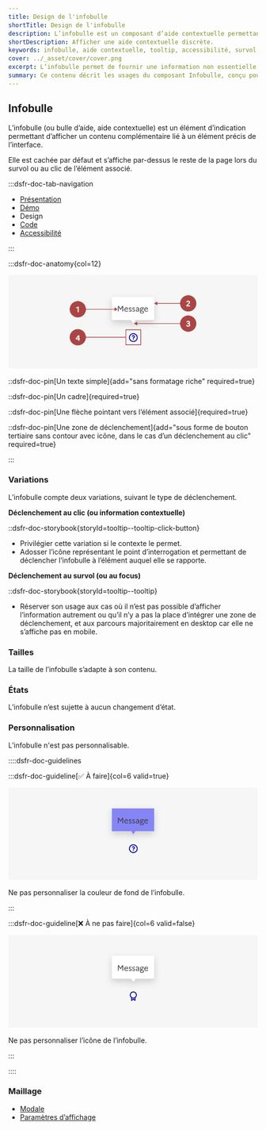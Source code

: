 ```yaml
---
title: Design de l'infobulle
shortTitle: Design de l'infobulle
description: L’infobulle est un composant d’aide contextuelle permettant d’afficher une information complémentaire lors du survol ou du clic sur un élément de l’interface.
shortDescription: Afficher une aide contextuelle discrète.
keywords: infobulle, aide contextuelle, tooltip, accessibilité, survol, interface, UX, design system, indication, contenu complémentaire
cover: ../_asset/cover/cover.png
excerpt: L’infobulle permet de fournir une information non essentielle de manière discrète et temporaire. Elle s’affiche au survol ou au clic et reste limitée en contenu.
summary: Ce contenu décrit les usages du composant Infobulle, conçu pour afficher une information complémentaire lorsqu’elle ne peut être intégrée directement dans la page. Il en précise les cas d’usage, les limites d’affichage sur mobile, et les bonnes pratiques d’écriture et de comportement. L’infobulle doit être concise, sans mise en forme ni interaction, et n’être utilisée que pour des précisions non essentielles. Ce guide s’adresse aux concepteurs d’interfaces souhaitant améliorer la compréhension utilisateur sans alourdir la structure de la page.
---
```


## Infobulle

L’infobulle (ou bulle d’aide, aide contextuelle) est un élément d’indication permettant d’afficher un contenu complémentaire lié à un élément précis de l’interface.

Elle est cachée par défaut et s’affiche par-dessus le reste de la page lors du survol ou au clic de l’élément associé.

:::dsfr-doc-tab-navigation

- [Présentation](../index.md)
- [Démo](../demo/index.md)
- Design
- [Code](../code/index.md)
- [Accessibilité](../accessibility/index.md)

:::

:::dsfr-doc-anatomy{col=12}

![Anatomie de l'infobulle](../_asset/anatomy/anatomy-1.png)

::dsfr-doc-pin[Un texte simple]{add="sans formatage riche" required=true}

::dsfr-doc-pin[Un cadre]{required=true}

::dsfr-doc-pin[Une flèche pointant vers l’élément associé]{required=true}

::dsfr-doc-pin[Une zone de déclenchement]{add="sous forme de bouton tertiaire sans contour avec icône, dans le cas d’un déclenchement au clic" required=true}

:::

### Variations

L’infobulle compte deux variations, suivant le type de déclenchement.

**Déclenchement au clic (ou information contextuelle)**

::dsfr-doc-storybook{storyId=tooltip--tooltip-click-button}

- Privilégier cette variation si le contexte le permet.
- Adosser l’icône représentant le point d’interrogation et permettant de déclencher l’infobulle à l’élément auquel elle se rapporte.

**Déclenchement au survol (ou au focus)**

::dsfr-doc-storybook{storyId=tooltip--tooltip}

- Réserver son usage aux cas où il n’est pas possible d’afficher l’information autrement ou qu’il n’y a pas la place d’intégrer une zone de déclenchement, et aux parcours majoritairement en desktop car elle ne s’affiche pas en mobile.

### Tailles

La taille de l’infobulle s’adapte à son contenu.

### États

L’infobulle n’est sujette à aucun changement d’état.

### Personnalisation

L’infobulle n'est pas personnalisable.

::::dsfr-doc-guidelines

:::dsfr-doc-guideline[✅ À faire]{col=6 valid=true}

![À faire](../_asset/custom/dont-1.png)

Ne pas personnaliser la couleur de fond de l’infobulle.

:::

:::dsfr-doc-guideline[❌ À ne pas faire]{col=6 valid=false}

![À ne pas faire](../_asset/custom/dont-2.png)

Ne pas personnaliser l’icône de l’infobulle.

:::

::::

### Maillage

- [Modale](../../../../modal/_part/doc/index.md)
- [Paramètres d’affichage](../../../../display/_part/doc/index.md)